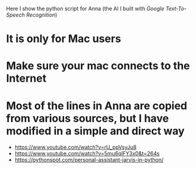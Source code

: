 Here I show the python script for Anna (the AI I built with *Google Text-To-Speech Recognition*)
# It is only for Mac users
# Make sure your mac connects to the Internet
# Most of the lines in Anna are copied from various sources, but I have modified in a simple and direct way
* https://www.youtube.com/watch?v=rU_ppVsyJu8
* https://www.youtube.com/watch?v=5mu6qlFY3x0&t=264s
* https://pythonspot.com/personal-assistant-jarvis-in-python/


